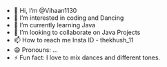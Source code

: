 - 👋 Hi, I’m @Vihaan1130
- 👀 I’m interested in coding and Dancing
- 🌱 I’m currently learning Java
- 💞️ I’m looking to collaborate on Java Projects
- 📫 How to reach me Insta ID - thekhush_11
- 😄 Pronouns: ...
- ⚡ Fun fact: I love to mix dances and different tones.

<!---
Vihaan1130/Vihaan1130 is a ✨ special ✨ repository because its `README.md` (this file) appears on your GitHub profile.
You can click the Preview link to take a look at your changes.
--->
